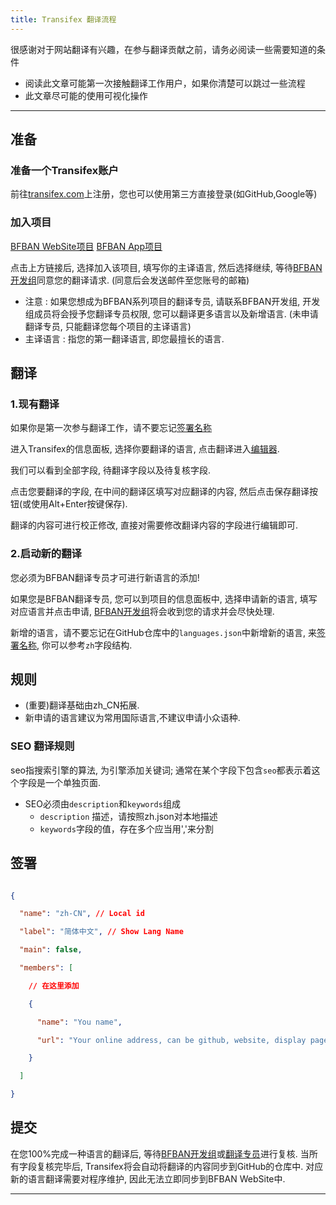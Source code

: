 ```yaml
---
title: Transifex 翻译流程
---
```


很感谢对于网站翻译有兴趣，在参与翻译贡献之前，请务必阅读一些需要知道的条件

* 阅读此文章可能第一次接触翻译工作用户，如果你清楚可以跳过一些流程
* 此文章尽可能的使用可视化操作

----

## 准备

### 准备一个Transifex账户

前往[transifex.com](transifex.com)上注册，您也可以使用第三方直接登录(如GitHub,Google等)

### 加入项目

[BFBAN WebSite项目](https://app.transifex.com/bfban/bfban-website)
[BFBAN App项目](https://explore.transifex.com/bfban/bfban-app-mobile/)


点击上方链接后, 选择加入该项目, 填写你的主译语言, 然后选择继续, 等待[BFBAN开发组]同意您的翻译请求. (同意后会发送邮件至您账号的邮箱)

 - 注意 : 如果您想成为BFBAN系列项目的翻译专员, 请联系BFBAN开发组, 开发组成员将会授予您翻译专员权限, 您可以翻译更多语言以及新增语言. (未申请翻译专员, 只能翻译您每个项目的主译语言)
 - 主译语言 : 指您的第一翻译语言, 即您最擅长的语言.

## 翻译

### 1.现有翻译

如果你是第一次参与翻译工作，请不要忘记[签署名称]

进入Transifex的信息面板, 选择你要翻译的语言, 点击翻译进入[编辑器](https://app.transifex.com/bfban/editor/).
              
我们可以看到全部字段, 待翻译字段以及待复核字段.

点击您要翻译的字段, 在中间的翻译区填写对应翻译的内容, 然后点击保存翻译按钮(或使用Alt+Enter按键保存).
              
翻译的内容可进行校正修改, 直接对需要修改翻译内容的字段进行编辑即可.


### 2.启动新的翻译

您必须为BFBAN翻译专员才可进行新语言的添加!

如果您是BFBAN翻译专员, 您可以到项目的信息面板中, 选择申请新的语言, 填写对应语言并点击申请, [BFBAN开发组]将会收到您的请求并会尽快处理.
              
新增的语言，请不要忘记在GitHub仓库中的`languages.json`中新增新的语言, 来[签署名称], 你可以参考`zh`字段结构.


## 规则

- (重要)翻译基础由zh_CN拓展.
- 新申请的语言建议为常用国际语言,不建议申请小众语种.


### SEO 翻译规则

seo指搜索引擎的算法, 为引擎添加关键词; 通常在某个字段下包含`seo`都表示着这个字段是一个单独页面.

- SEO必须由`description`和`keywords`组成
  - `description` 描述，请按照zh.json对本地描述
  - `keywords`字段的值，存在多个应当用','来分割


## 签署


```json

{

  "name": "zh-CN", // Local id

  "label": "简体中文", // Show Lang Name

  "main": false,

  "members": [

    // 在这里添加

    {

      "name": "You name",

      "url": "Your online address, can be github, website, display page"

    }

  ]

}

```

## 提交

在您100%完成一种语言的翻译后, 等待[BFBAN开发组]或[翻译专员](https://app.transifex.com/bfban/teams/)进行复核. 当所有字段复核完毕后, Transifex将会自动将翻译的内容同步到GitHub的仓库中. 对应新的语言翻译需要对程序维护, 因此无法立即同步到BFBAN WebSite中.

----

[BFBAN开发组]:()
[签署名称]:前往[/front/public/config/languages.json](languages.json)中找到对应语言下添加`members`内容
[GithubDesktop]:https://docs.github.com/zh/get-started/using-github/github-desktop
